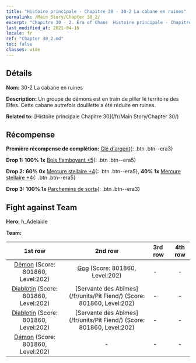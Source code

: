 ```yaml
---
title: "Histoire principale - Chapitre 30 - 30-2 La cabane en ruines"
permalink: /Main Story/Chapter 30_2/
excerpt: "Chapitre 30 - 2. Era of Chaos  Histoire principale - Chapitre 30_2. 30-2 La cabane en ruines"
last_modified_at: 2021-04-16
locale: fr
ref: "Chapter 30_2.md"
toc: false
classes: wide
---
```


## Détails

 **Nom:** 30-2 La cabane en ruines

 **Description:** Un groupe de démons est en train de piller le territoire des Elfes. Cette cabane autrefois douillette a été réduite en ruines.

 **Related to:** [Histoire principale Chapitre 30](/fr/Main Story/Chapter 30/)

## Récompense

 **Première récompense de complétion:** [Clé d'argent](/fr/Items/con_693/){: .btn .btn--era3}

 **Drop 1:** **100% 1x** [Bois flamboyant +5](/fr/Items/mat_97/){: .btn .btn--era5}

 **Drop 2:** **60% 0x** [Mercure stellaire +4](/fr/Items/mat_91/){: .btn .btn--era5}, **40% 1x** [Mercure stellaire +4](/fr/Items/mat_91/){: .btn .btn--era5}

 **Drop 3:** **100% 1x** [Parchemins de sorts](/fr/Items/con_694/){: .btn .btn--era3}


## Fight against Team
 **Hero:** h_Adelaide

 **Team:**


  | 1st row | 2nd row | 3rd row | 4th row |
  |:----:|:----:|:----|:----:|
  | [Démon](/fr/units/Demon/) (Score: 801860, Level:202)  | [Gog](/fr/units/Gog/) (Score: 801860, Level:202)  | - | - |
  | [Diablotin](/fr/units/Imp/) (Score: 801860, Level:202)  | [Servante des Abîmes](/fr/units/Pit Fiend/) (Score: 801860, Level:202)  | - | - |
  | [Diablotin](/fr/units/Imp/) (Score: 801860, Level:202)  | [Servante des Abîmes](/fr/units/Pit Fiend/) (Score: 801860, Level:202)  | - | - |
  | [Démon](/fr/units/Demon/) (Score: 801860, Level:202)  | - | - | - |


